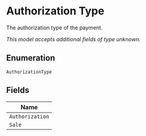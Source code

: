 
# Authorization Type

The authorization type of the payment.

*This model accepts additional fields of type unknown.*

## Enumeration

`AuthorizationType`

## Fields

| Name |
|  --- |
| `Authorization` |
| `Sale` |

